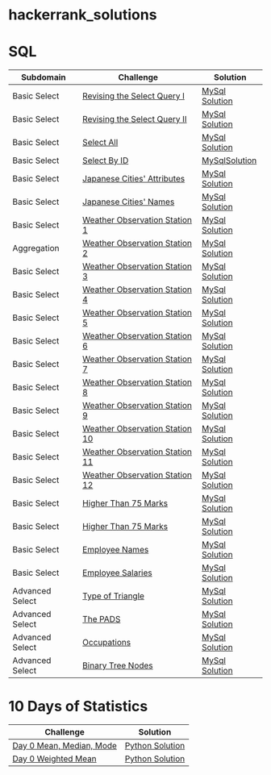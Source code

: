 # hackerrank_solutions
# SQL 
|Subdomain|Challenge|Solution|
|---- |----    |----  |
|Basic Select|[Revising the Select Query I](https://www.hackerrank.com/challenges/weather-observation-station-1/problem?h_r=next-challenge&h_v=legacy)|[MySql Solution](https://github.com/CodeNameKND14/hackerrank_solutions/blob/master/SQL/Weather_Observation_Station1.sql)|
|Basic Select|[Revising the Select Query II](https://www.hackerrank.com/challenges/revising-the-select-query-2/problem)|[MySql Solution](https://github.com/CodeNameKND14/hackerrank_solutions/blob/master/SQL/Weather_Observation_Station2.sql)|
|Basic Select     |[Select All](https://www.hackerrank.com/challenges/select-all-sql/problem)|[MySql Solution](https://github.com/CodeNameKND14/hackerrank_solutions/blob/master/SQL/Select_All.sql)|
|Basic Select| [Select By ID](https://www.hackerrank.com/challenges/select-by-id/problem)| [MySqlSolution](https://github.com/CodeNameKND14/hackerrank_solutions/blob/master/SQL/Select_By_ID.sql)
|Basic Select|[Japanese Cities' Attributes](https://www.hackerrank.com/challenges/japanese-cities-attributes/problem)| [MySql Solution](https://github.com/CodeNameKND14/hackerrank_solutions/blob/master/SQL/Japanese_Cities'_Attributes.sql)
|Basic Select| [Japanese Cities' Names](https://www.hackerrank.com/challenges/japanese-cities-name/problem)|[MySql Solution](https://github.com/CodeNameKND14/hackerrank_solutions/blob/master/SQL/Japanese_Cities'_Attributes.sql)
|Basic Select|[Weather Observation Station 1](https://www.hackerrank.com/challenges/weather-observation-station-1/problem)|[MySql Solution](https://github.com/CodeNameKND14/hackerrank_solutions/blob/master/SQL/Weather_Observation_Station1.sql)
|Aggregation|[Weather Observation Station 2](https://www.hackerrank.com/challenges/weather-observation-station-2/problem)|[MySql Solution](https://github.com/CodeNameKND14/hackerrank_solutions/blob/master/SQL/Weather_Observation_Station2.sql)
|Basic Select|[Weather Observation Station 3](https://www.hackerrank.com/challenges/weather-observation-station-3/problem)|[MySql Solution](https://github.com/CodeNameKND14/hackerrank_solutions/blob/master/SQL/Weather_Observation_Station_3.sql)
|Basic Select|[Weather Observation Station 4](https://www.hackerrank.com/challenges/weather-observation-station-4/problem)|[MySql Solution](https://github.com/CodeNameKND14/hackerrank_solutions/blob/master/SQL/Weather_Observation_Station_4.sql)
|Basic Select|[Weather Observation Station 5](https://www.hackerrank.com/challenges/weather-observation-station-5/problem)|[MySql Solution](https://github.com/CodeNameKND14/hackerrank_solutions/blob/master/SQL/Weather_Observation_Station_5.sql)
|Basic Select|[Weather Observation Station 6](https://www.hackerrank.com/challenges/weather-observation-station-6/problem)|[MySql Solution](https://github.com/CodeNameKND14/hackerrank_solutions/blob/master/SQL/Weather_Observation_Station_6.sql)
|Basic Select|[Weather Observation Station 7](https://www.hackerrank.com/challenges/weather-observation-station-7/problem)|[MySql Solution](https://github.com/CodeNameKND14/hackerrank_solutions/blob/master/SQL/Weather_Observation_Station_7.sql)
|Basic Select|[Weather Observation Station 8](https://www.hackerrank.com/challenges/weather-observation-station-8/problem)|[MySql Solution](https://github.com/CodeNameKND14/hackerrank_solutions/blob/master/SQL/Weather_Observation_Station_8.sql)
|Basic Select|[Weather Observation Station 9](https://www.hackerrank.com/challenges/weather-observation-station-9/problem)|[MySql Solution](https://github.com/CodeNameKND14/hackerrank_solutions/blob/master/SQL/Weather_Observation_Station_9.sql)
|Basic Select|[Weather Observation Station 10](https://www.hackerrank.com/challenges/weather-observation-station-10/problem)|[MySql Solution](https://github.com/CodeNameKND14/hackerrank_solutions/blob/master/SQL/Weather_Observation_Station_10.sql)
|Basic Select|[Weather Observation Station 11](https://www.hackerrank.com/challenges/weather-observation-station-11/problem)|[MySql Solution](https://github.com/CodeNameKND14/hackerrank_solutions/blob/master/SQL/Weather_Observation_Station_11.sql)
|Basic Select|[Weather Observation Station 12](https://www.hackerrank.com/challenges/weather-observation-station-12/problem)|[MySql Solution](https://github.com/CodeNameKND14/hackerrank_solutions/blob/master/SQL/Weather_Observation_Station_12.sql)
|Basic Select|[Higher Than 75 Marks](https://www.hackerrank.com/challenges/more-than-75-marks/problem)|[MySql Solution](https://github.com/CodeNameKND14/hackerrank_solutions/blob/master/SQL/more-than-75-marks.sql)
|Basic Select|[Higher Than 75 Marks](https://www.hackerrank.com/challenges/more-than-75-marks/problem)|[MySql Solution](https://github.com/CodeNameKND14/hackerrank_solutions/blob/master/SQL/more-than-75-marks.sql)
|Basic Select|[Employee Names](https://www.hackerrank.com/challenges/name-of-employees/problem)|[MySql Solution](https://github.com/CodeNameKND14/hackerrank_solutions/blob/master/SQL/name-of-employees.sql)
|Basic Select|[Employee Salaries](https://www.hackerrank.com/challenges/salary-of-employees/problem)|[MySql Solution](https://github.com/CodeNameKND14/hackerrank_solutions/blob/master/SQL/name-of-employees.sql)
|Advanced Select|[Type of Triangle](https://www.hackerrank.com/challenges/what-type-of-triangle/problem)|[MySql Solution](https://github.com/CodeNameKND14/hackerrank_solutions/blob/master/SQL/what-type-of-triangle.sql)
|Advanced Select|[The PADS](https://www.hackerrank.com/challenges/the-pads/problem)|[MySql Solution](https://github.com/CodeNameKND14/hackerrank_solutions/blob/master/SQL/the-pads.sql)
|Advanced Select|[Occupations](https://www.hackerrank.com/challenges/occupations/problem)|[MySql Solution](https://github.com/CodeNameKND14/hackerrank_solutions/blob/master/SQL/occupations.sql)
|Advanced Select|[Binary Tree Nodes](https://www.hackerrank.com/challenges/binary-search-tree-1/problem) |[MySql Solution](https://github.com/CodeNameKND14/hackerrank_solutions/blob/master/SQL/binary-search-tree-1.sql)

# 10 Days of Statistics 
|Challenge|Solution|
|---- |----  |
|[Day 0 Mean, Median, Mode](https://www.hackerrank.com/challenges/s10-basic-statistics/problem)|[Python Solution](https://github.com/CodeNameKND14/hackerrank_solutions/blob/master/10%20Days%20of%20Statistic/Day0_Mean_Median_Mode.py)
|[Day 0 Weighted Mean](https://www.hackerrank.com/challenges/s10-weighted-mean/problem)|[Python Solution](https://github.com/CodeNameKND14/hackerrank_solutions/blob/master/10%20Days%20of%20Statistic/weighted_mean.py)
